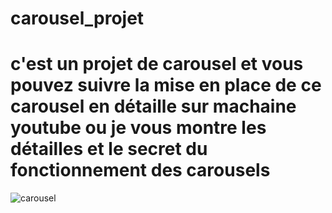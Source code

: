 # carousel_projet

# c'est un projet de carousel et vous pouvez suivre la mise en place de ce carousel en détaille sur machaine youtube ou je vous montre les détailles et le secret du fonctionnement des carousels

![carousel](https://github.com/tech-codec/carousel_projet/assets/72146213/bdfde43a-15c5-43bb-9f22-bbf6f17ede46)
